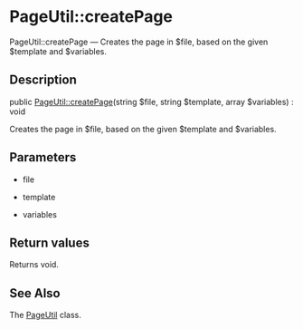 PageUtil::createPage
================

PageUtil::createPage — Creates the page in $file, based on the given $template and $variables.

Description
---------------


public [PageUtil::createPage](https://github.com/lingtalfi/DocTools/blob/master/doc/api/DocTools/Page/PageUtil/createPage.md)(string $file, string $template, array $variables) : void




Creates the page in $file, based on the given $template and $variables.




Parameters
--------------


- file
    

- template
    

- variables
    


Return values
----------------

Returns void.









See Also
-----------

The [PageUtil](https://github.com/lingtalfi/DocTools/blob/master/doc/api/DocTools/Page/PageUtil.md) class.
